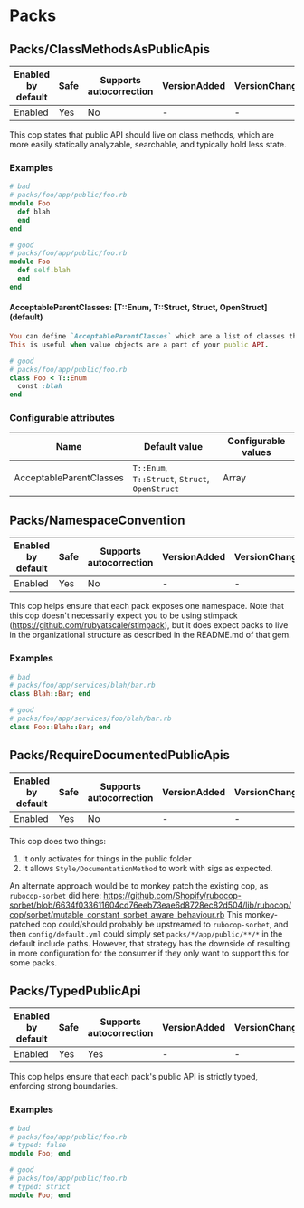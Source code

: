 # Packs

## Packs/ClassMethodsAsPublicApis

Enabled by default | Safe | Supports autocorrection | VersionAdded | VersionChanged
--- | --- | --- | --- | ---
Enabled | Yes | No | - | -

This cop states that public API should live on class methods, which are more easily statically analyzable,
searchable, and typically hold less state.

### Examples

```ruby
# bad
# packs/foo/app/public/foo.rb
module Foo
  def blah
  end
end

# good
# packs/foo/app/public/foo.rb
module Foo
  def self.blah
  end
end
```
#### AcceptableParentClasses: [T::Enum, T::Struct, Struct, OpenStruct] (default)

```ruby
You can define `AcceptableParentClasses` which are a list of classes that, if inherited from, non-class methods are permitted.
This is useful when value objects are a part of your public API.

# good
# packs/foo/app/public/foo.rb
class Foo < T::Enum
  const :blah
end
```

### Configurable attributes

Name | Default value | Configurable values
--- | --- | ---
AcceptableParentClasses | `T::Enum`, `T::Struct`, `Struct`, `OpenStruct` | Array

## Packs/NamespaceConvention

Enabled by default | Safe | Supports autocorrection | VersionAdded | VersionChanged
--- | --- | --- | --- | ---
Enabled | Yes | No | - | -

This cop helps ensure that each pack exposes one namespace.
Note that this cop doesn't necessarily expect you to be using stimpack (https://github.com/rubyatscale/stimpack),
but it does expect packs to live in the organizational structure as described in the README.md of that gem.

### Examples

```ruby
# bad
# packs/foo/app/services/blah/bar.rb
class Blah::Bar; end

# good
# packs/foo/app/services/foo/blah/bar.rb
class Foo::Blah::Bar; end
```

## Packs/RequireDocumentedPublicApis

Enabled by default | Safe | Supports autocorrection | VersionAdded | VersionChanged
--- | --- | --- | --- | ---
Enabled | Yes | No | - | -

This cop does two things:
1) It only activates for things in the public folder
2) It allows `Style/DocumentationMethod` to work with sigs as expected.

An alternate approach would be to monkey patch the existing cop, as `rubocop-sorbet` did here:
https://github.com/Shopify/rubocop-sorbet/blob/6634f033611604cd76eeb73eae6d8728ec82d504/lib/rubocop/cop/sorbet/mutable_constant_sorbet_aware_behaviour.rb
This monkey-patched cop could/should probably be upstreamed to `rubocop-sorbet`, and then `config/default.yml` could simply set `packs/*/app/public/**/*`
in the default include paths. However, that strategy has the downside of resulting in more configuration for the consumer if they only want to
support this for some packs.

## Packs/TypedPublicApi

Enabled by default | Safe | Supports autocorrection | VersionAdded | VersionChanged
--- | --- | --- | --- | ---
Enabled | Yes | Yes  | - | -

This cop helps ensure that each pack's public API is strictly typed, enforcing strong boundaries.

### Examples

```ruby
# bad
# packs/foo/app/public/foo.rb
# typed: false
module Foo; end

# good
# packs/foo/app/public/foo.rb
# typed: strict
module Foo; end
```
